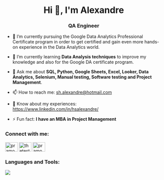 <h1 align="center">Hi 👋, I'm Alexandre</h1>

<h3 align="center">QA Engineer</h3>

- 🔭 I’m currently pursuing the Google Data Analytics Professional Certificate program in order to get certified and gain even more hands-on experience in the Data Analytics world.

- 🌱 I’m currently learning **Data Analysis techniques** to improve my knowledge and also for the Google DA certificate program.

- 💬 Ask me about **SQL, Python, Google Sheets, Excel, Looker, Data Analytics, Selenium, Manual testing, Software testing and Project Management**.

- 📫 How to reach me: sh.alexandre@hotmail.com

- 📄 Know about my experiences: https://www.linkedin.com/in/hsalexandre/

- ⚡ Fun fact: **I have an MBA in Project Management**

<h3 align="left">Connect with me:</h3>
<p align="left">
<a href="https://linkedin.com/in/hsalexandre" target="blank"><img align="center" src="https://cdn.jsdelivr.net/npm/simple-icons@3.0.1/icons/linkedin.svg" alt="pramoddutta" height="30" width="40" /></a>
<a href="https://instagram.com/hsalexandre" target="blank"><img align="center" src="https://cdn.jsdelivr.net/npm/simple-icons@3.0.1/icons/instagram.svg" alt="thetestingacademy" height="30" width="40" /></a>
<a href="https://www.leetcode.com/hsalexandre" target="blank"><img align="center" src="https://cdn.jsdelivr.net/npm/simple-icons@3.0.1/icons/leetcode.svg" alt="pramoddutta" height="30" width="40" /></a>
</p>

<h3 align="left">Languages and Tools:</h3>
<p>
  <a href="https://www.linkedin.com/in/hsalexandre">
    <img src="https://skillicons.dev/icons?i=mysql,python,git,selenium,postgresql,sqlite,linux,windows,js,html,css,jenkins,vim,gcp,c" />
  </a>
</p>
